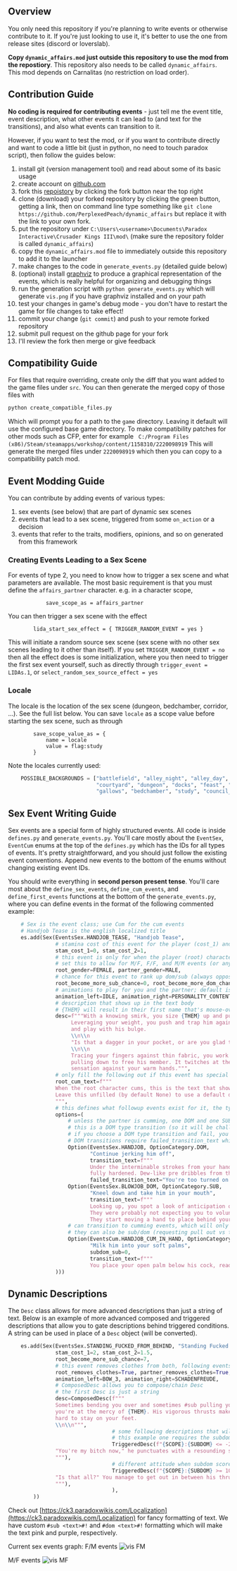 ## Overview
You only need this repository if you're
planning to write events or otherwise contribute
to it. If you're just looking to use it, it's
better to use the one from release sites (discord or loverslab).

**Copy `dynamic_affairs.mod` just outside this repository to use the mod
from the repostiory**. This repository also needs to be called `dynamic_affairs`.
This mod depends on Carnalitas
(no restriction on load order).

## Contribution Guide
**No coding is required for contributing events** - just tell me the event title, event description,
what other events it can lead to (and text for the transitions), and also what events can 
transition to it.

However, if you want to test the mod, or if you want to contribute directly and
want to code a little bit (just in python, no need to touch paradox script), then follow the guides below:

1. install git (version management tool) and read about some of its basic usage
2. create account on [github.com](github.com)
3. fork this [repoistory](https://github.com/PerplexedPeach/dynamic_affairs) by clicking the fork button near the top right
4. clone (download) your forked repository by clicking the green button, getting a link, then on command line
    type something like `git clone https://github.com/PerplexedPeach/dynamic_affairs` but replace it with the link
    to your own fork.
5. put the repository under `C:\Users\<username>\Documents\Paradox Interactive\Crusader Kings III\mod\` (make sure the repository folder is called `dynamic_affairs`)
6. copy the `dynamic_affairs.mod` file to immediately outside this repository to add it to the launcher
7. make changes to the code in `generate_events.py` (detailed guide below)
8. (optional) install [graphviz](https://graphviz.org/download/) to produce a graphical representation of the events,
    which is really helpful for organizing and debugging things
9. run the generation script with `python generate_events.py` which will generate `vis.png` if you have graphviz
    installed and on your path
10. test your changes in game's debug mode - you don't have to restart the game for file changes to take effect!
11. commit your change (`git commit`) and push to your remote forked repository
12. submit pull request on the github page for your fork
13. I'll review the fork then merge or give feedback

## Compatibility Guide
For files that require overriding, create only the diff that you want added to the game files under `src`.
You can then generate the merged copy of those files with 
```bash
python create_compatible_files.py
```
Which will prompt you for a path to the `game` directory. Leaving it default will use the configured
base game directory. To make compatibility patches for other mods such as CFP, enter for example 
` C:/Program Files (x86)/Steam/steamapps/workshop/content/1158310/2220098919`
This will generate the merged files under `2220098919` which then you can copy to a compatibility patch mod.

## Event Modding Guide
You can contribute by adding events of various types:
1. sex events (see below) that are part of dynamic sex scenes
2. events that lead to a sex scene, triggered from some `on_action` or a decision
3. events that refer to the traits, modifiers, opinions, and so on generated from this framework

### Creating Events Leading to a Sex Scene
For events of type 2, you need to know how to trigger a sex scene and what parameters are available.
The most basic requirement is that you must define the `affairs_partner` character. e.g. in a character scope,
```
			save_scope_as = affairs_partner
```

You can then trigger a sex scene with the effect
```
		lida_start_sex_effect = { TRIGGER_RANDOM_EVENT = yes }
```

This will initiate a random source sex scene (sex scene with no other sex scenes leading to it other than itself).
If you set `TRIGGER_RANDOM_EVENT = no` then all the effect does is some initialization, where you then need to
trigger the first sex event yourself, such as directly through `trigger_event = LIDAs.1`, or `select_random_sex_source_effect = yes`

### Locale
The locale is the location of the sex scene (dungeon, bedchamber, corridor, ...). See the full list below.
You can save `locale` as a scope value before starting the sex scene, such as through
```
		save_scope_value_as = {
			name = locale
			value = flag:study
		}
```

Note the locales currently used:
```python
    POSSIBLE_BACKGROUNDS = ["battlefield", "alley_night", "alley_day", "temple", "corridor_night", "corridor_day",
                            "courtyard", "dungeon", "docks", "feast", "market", "tavern", "throne_room", "garden",
                            "gallows", "bedchamber", "study", "council_chamber", "sitting_room"]
```

## Sex Event Writing Guide
Sex events are a special form of highly structured events. 
All code is inside `defines.py` and `generate_events.py`.
You'll care mostly about the `EventSex`, `EventCum` enums at the top of the `defines.py` which has the IDs for all types
of events. It's pretty straightforward, and you should just follow the existing event conventions. Append new events to
the bottom of the enums without changing existing event IDs.

You should write everything in **second person present tense**.
You'll care most about the `define_sex_events`, `define_cum_events`, and `define_first_events` functions at
the bottom of the `generate_events.py`, where you can define events
in the format of the following commented example:
```python
    # Sex is the event class; use Cum for the cum events
    # Handjob Tease is the english localized title
    es.add(Sex(EventsSex.HANDJOB_TEASE, "Handjob Tease",
               # stamina cost of this event for the player (cost_1) and the partner (cost_2)
               stam_cost_1=0, stam_cost_2=1,
               # this event is only for when the player (root) character is female and partner is male; this is by default 
               # set this to allow for M/F, F/F, and M/M events (or any other gender pairing)
               root_gender=FEMALE, partner_gender=MALE,
               # chance for this event to rank up dom/sub (always opposite, but in a separate roll for the partner)
               root_become_more_sub_chance=0, root_become_more_dom_chance=0,
               # animations to play for you and the partner; default is flirtation
               animation_left=IDLE, animation_right=PERSONALITY_CONTENT,
               # description that shows up in the text body
               # {THEM} will result in their first name that's mouse-overable to get a tooltip
               desc=f"""With a knowing smirk, you size {THEM} up and put both your hands on their chest.
                    Leveraging your weight, you push and trap him against a wall. You slide your knee up his leg 
                    and play with his bulge. 
                    \\n\\n
                    "Is that a dagger in your pocket, or are you glad to see me?"
                    \\n\\n
                    Tracing your fingers against thin fabric, you work your way up above his trouser before 
                    pulling down to free his member. It twitches at the brisk air and the sharp contrast in 
                    sensation against your warm hands.""",
               # only fill the following out if this event has special text when you cum
               root_cum_text=f"""
               When the root character cums, this is the text that shows up in place of the stamina description.
               Leave this unfilled (by default None) to use a default description.
               """,
               # this defines what followup events exist for it, the type of transition, the text that should show up
               options=(
                   # unless the partner is cumming, one DOM and one SUB transition will be chosen 
                   # this is a DOM type transition (so it will be challenged by the partner)
                   # if you choose a DOM type transition and fail, you'll default to a sub transition
                   # DOM transitions require failed_transition_text which will show up when you fail to dominate them
                   Option(EventsSex.HANDJOB, OptionCategory.DOM,
                          "Continue jerking him off",
                          transition_text=f"""
                          Under the interminable strokes from your hand, {THEM}'s cock has 
                          fully hardened. Dew-like pre dribbles from the tip, lubricating the whole shaft.""",
                          failed_transition_text="You're too turned on to be satisfied with just jerking him off"),
                   Option(EventsSex.BLOWJOB_DOM, OptionCategory.SUB,
                          "Kneel down and take him in your mouth",
                          transition_text=f"""
                          Looking up, you spot a look of anticipation on {THEM}'s face. 
                          They were probably not expecting you to volunteer your mouth's service.
                          They start moving a hand to place behind your head, but you swat it away."""),
                   # can transition to cumming events, which will only be options if partner stamina <= 0
                   # they can also be sub/dom (requesting pull out vs them giving you a creampie)
                   Option(EventsCum.HANDJOB_CUM_IN_HAND, OptionCategory.SUB,
                          "Milk him into your soft palms",
                          subdom_sub=0,
                          transition_text=f"""
                          You place your open palm below his cock, ready to receive his seed.""")
               )))
```

## Dynamic Descriptions
The `Desc` class allows for more advanced descriptions than just a string of text.
Below is an example of more advanced composed and triggered descriptions that allow you to gate descriptions behind
triggered conditions. A string can be used in place of a `Desc` object (will be converted).
```python
    es.add(Sex(EventsSex.STANDING_FUCKED_FROM_BEHIND, "Standing Fucked from Behind",
               stam_cost_1=2, stam_cost_2=1.5,
               root_become_more_sub_chance=7,
               # this event removes clothes from both, following events will have them naked
               root_removes_clothes=True, partner_removes_clothes=True,
               animation_left=BOW_3, animation_right=SCHADENFREUDE,
               # ComposedDesc allows you to compose/chain Desc
               # the first Desc is just a string
               desc=ComposedDesc(f"""
               Sometimes bending you over and sometimes #sub pulling your hair to keep you upright#!, 
               you're at the mercy of {THEM}. His vigorous thrusts make you knees weak and you find it
               hard to stay on your feet.
               \\n\\n""",
                                 # some following descriptions that will only show on satisfying conditions
                                 # this example one requires the subdom score with the partner to be below -20 (am sub)
                                 TriggeredDesc(f"{SCOPE}:{SUBDOM} <= -20", f"""
               "You're my bitch now," he punctuates with a resounding spank on your ass.
               """),
                                 # different attitude when subdom score >= 10 (when you're dom)
                                 TriggeredDesc(f"{SCOPE}:{SUBDOM} >= 10", f"""
               "Is that all?" You manage to get out in between his thrusts, taunting and teasing him.
               """),
                                 ),
        ))
```

Check out [https://ck3.paradoxwikis.com/Localization](https://ck3.paradoxwikis.com/Localization) for 
fancy formatting of text. We have custom `#sub <text>#!` and `#dom <text>#!` formatting which will make
the text pink and purple, respectively.

Current sex events graph: 
F/M events
![vis FM](vis_fm.png)

M/F events
![vis MF](vis_mf.png)